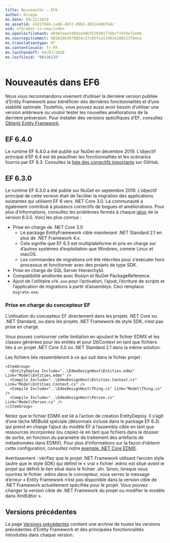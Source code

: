 ```yaml
---
title: Nouveautés – EF6
author: divega
ms.date: 09/12/2019
ms.assetid: 41d1f86b-ce66-4bf2-8963-48514406fb4c
uid: ef6/what-is-new/index
ms.openlocfilehash: e0367aeefd682434bf520301776bcff4f0e72e06
ms.sourcegitcommit: 9b562663679854c37c05fca13d93e180213fb4aa
ms.translationtype: HT
ms.contentlocale: fr-FR
ms.lasthandoff: 04/07/2020
ms.locfileid: "80136135"
---
```

# <a name="whats-new-in-ef6"></a>Nouveautés dans EF6

Nous vous recommandons vivement d’utiliser la dernière version publiée d’Entity Framework pour bénéficier des dernières fonctionnalités et d’une stabilité optimale.
Toutefois, vous pouvez aussi avoir besoin d’utiliser une version antérieure ou vouloir tester les nouvelles améliorations de la dernière préversion.
Pour installer des versions spécifiques d’EF, consultez [Obtenir Entity Framework](~/ef6/fundamentals/install.md).

## <a name="ef-640"></a>EF 6.4.0

Le runtime EF 6.4.0 a été publié sur NuGet en décembre 2019. L’objectif principal d’EF 6.4 est de peaufiner les fonctionnalités et les scénarios fournis par EF 6.3. Consultez la [liste des correctifs importants](https://github.com/dotnet/ef6/milestone/14?closed=1) sur GitHub.

## <a name="ef-630"></a>EF 6.3.0

Le runtime EF 6.3.0 a été publié sur NuGet en septembre 2019. L’objectif principal de cette version était de faciliter la migration des applications existantes qui utilisent EF 6 vers .NET Core 3.0. La communauté a également contribué à plusieurs correctifs de bogues et améliorations. Pour plus d’informations, consultez les problèmes fermés à chaque [jalon](https://github.com/aspnet/EntityFramework6/milestones?state=closed) de la version 6.3.0. Voici les plus connus :

- Prise en charge de .NET Core 3.0
  - Le package EntityFramework cible maintenant .NET Standard 2.1 en plus de .NET Framework 4.x.
  - Cela signifie que EF 6.3 est multiplateforme et pris en charge sur d’autres systèmes d’exploitation que Windows, comme Linux et macOS.
  - Les commandes de migrations ont été réécrites pour s’exécuter hors processus et fonctionner avec des projets de type SDK.
- Prise en charge de SQL Server HierarchyId.
- Compatibilité améliorée avec Roslyn et NuGet PackageReference.
- Ajout de l’utilitaire `ef6.exe` pour l’activation, l’ajout, l’écriture de scripts et l’application de migrations à partir d’assemblys. Ceci remplace `migrate.exe`.

### <a name="ef-designer-support"></a>Prise en charge du concepteur EF

L’utilisation du concepteur EF directement dans les projets .NET Core ou .NET Standard, ou dans les projets .NET Framework de style SDK, n’est pas prise en charge. 

Vous pouvez contourner cette limitation en ajoutant le fichier EDMX et les classes générées pour les entités et pour DbContext en tant que fichiers liés à un projet .NET Core 3.0 ou .NET Standard 2.1 dans la même solution.

Les fichiers liés ressembleront à ce qui suit dans le fichier projet :

``` csproj 
<ItemGroup>
  <EntityDeploy Include="..\EdmxDesignHost\Entities.edmx" Link="Model\Entities.edmx" />
  <Compile Include="..\EdmxDesignHost\Entities.Context.cs" Link="Model\Entities.Context.cs" />
  <Compile Include="..\EdmxDesignHost\Thing.cs" Link="Model\Thing.cs" />
  <Compile Include="..\EdmxDesignHost\Person.cs" Link="Model\Person.cs" />
</ItemGroup>
```

Notez que le fichier EDMX est lié à l’action de création EntityDeploy. Il s’agit d’une tâche MSBuild spéciale (désormais incluse dans le package EF 6.3) qui prend en charge l’ajout du modèle EF à l’assembly cible en tant que ressources incorporées (ou copiez-le en tant que fichiers dans le dossier de sortie, en fonction du paramètre de traitement des artefacts de métadonnées dans EDMX). Pour plus d’informations sur la façon d’obtenir cette configuration, consultez notre [exemple .NET Core EDMX](https://aka.ms/EdmxDotNetCoreSample).

Avertissement : vérifiez que le projet .NET Framework utilisant l’ancien style (autre que le style SDK) qui définit le « vrai » fichier .edmx est situé _avant_ le projet qui définit le lien situé dans le fichier .sln. Sinon, lorsque vous ouvrirez le fichier .edmx dans le concepteur, vous verrez le message d’erreur « Entity Framework n’est pas disponible dans la version cible de .NET Framework actuellement spécifiée pour le projet. Vous pouvez changer la version cible de .NET Framework du projet ou modifier le modèle dans XmlEditor ».

## <a name="past-releases"></a>Versions précédentes

La page [Versions précédentes](past-releases.md) contient une archive de toutes les versions précédentes d’Entity Framework et des principales fonctionnalités introduites dans chaque version.
